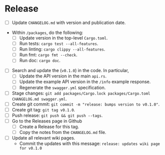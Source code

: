 # Release

  * [ ] Update `CHANGELOG.md` with version and publication date.
  * Within `/packages`, do the following:
    * [ ] Update version in the top-level `Cargo.toml`.
    * [ ] Run tests: `cargo test --all-features`.
    * [ ] Run linting: `cargo clippy --all-features`.
    * [ ] Run fmt: `cargo fmt --check`.
    * [ ] Run doc: `cargo doc`.
  * [ ] Search and update the (`v0.1.0`) in the code. In particular,
      * [ ] Update the API version in the main `api.rs`.
      * [ ] Update the example API version in the `/info` example response.
      * [ ] Regenerate the `swagger.yml` specification.
  * [ ] Stage changes: `git add packages/Cargo.lock packages/Cargo.toml
    CHANGELOG.md swagger.yml`.
  * [ ] Create git commit: `git commit -m "release: bumps version to v0.1.0"`.
  * [ ] Create git tag: `git tag v0.1.0`.
  * [ ] Push release: `git push && git push --tags`.
  * [ ] Go to the Releases page in Github
    * [ ] Create a Release for this tag.
    * [ ] Copy the notes from the `CHANGELOG.md` file.
  * [ ] Update all relevant wiki pages.
    * Commit the updates with this message: `release: updates wiki page for v0.1.0`